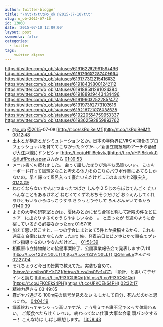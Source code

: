 ```yaml
---
author: twitter-blogger
title: "\n\t\t\t\t@o_ob @2015-07-10\t\t"
slug: o_ob-2015-07-10
id: 13060
date: '2015-07-10 12:00:00'
layout: post
comments: false
categories:
  - twitter
tags:
  - twitter-digest
---
```


https://twitter.com/o_ob/statuses/619162292991594496 https://twitter.com/o_ob/statuses/619176657287409664 https://twitter.com/o_ob/statuses/619177312215416832 https://twitter.com/o_ob/statuses/619184398001242112 https://twitter.com/o_ob/statuses/619188581291024384 https://twitter.com/o_ob/statuses/619188929443434496 https://twitter.com/o_ob/statuses/619196082522857472 https://twitter.com/o_ob/statuses/619197392773103616 https://twitter.com/o_ob/statuses/619216721078038528 https://twitter.com/o_ob/statuses/619220554759950337 https://twitter.com/o_ob/statuses/619362592859893762  

*   [@o_ob](https://twitter.com/o_ob) [@2015](https://twitter.com/2015)-07-09 [http://t.co/skRpiBeiMf](http://t.co/skRpiBeiMf) [00:12:48](https://twitter.com/o_ob/statuses/619162292991594496)
*   土木とか構造とかシミュレーションとか。日本の学術界にVRや可視化のプロフェッショナルを育ててこなかったツケが…／新国立競技場のアーチの基礎が大江戸線にドンピシャ [http://t.co/uHPI8ekvkJ](http://t.co/uHPI8ekvkJ) [@HuffPostJapan](https://twitter.com/HuffPostJapan)さんから [01:09:53](https://twitter.com/o_ob/statuses/619176657287409664)
*   メール書くの疲れました。 会って話したほうが効率も品質もいい。 このキーボード打って論理的なこと考える体力をのこりのパワポ作業にあてるしかないの。早く帰って風呂入って寝たいんだけど…このままだと2徹突入。 [01:12:29](https://twitter.com/o_ob/statuses/619177312215416832)
*   ねむくならない かんにつまったつばさ しんや２５じのらぼはてんごく たいへんなこともあるけれど ねむくてくずれおちそうだけど おうえんしてくれるひともいるからほっこりする きりっとひやして ろんぶんかいてるから [01:40:39](https://twitter.com/o_ob/statuses/619184398001242112)
*   よその大学の研究室とかは、夏休みとかにゼミ合宿と称して近隣の件などにツアーに出たりするのかうらやましいなあー。 と思ったが 毎週のように合宿しているから必要なかったorz [01:57:16](https://twitter.com/o_ob/statuses/619188581291024384)
*   加えて思い起こすと、一つの学会にまとめて5件とか投稿するから、これも遠征＆合宿にほかならんかったorz 俺、発表前日にビジホとかで徹夜でプレゼン指導するのいやなんだけど…。 [01:58:39](https://twitter.com/o_ob/statuses/619188929443434496)
*   相模原市立博物館との協働事業終了、公開事業報告会で発表します(7/11) [http://t.co/42BVr39LET](http://t.co/42BVr39LET) [@ShiraiLa](https://twitter.com/ShiraiLa)さんから [02:27:04](https://twitter.com/o_ob/statuses/619196082522857472)
*   それちょうど今日の授業で教えてた。実装も含めて。 [https://t.co/lhs0Ec1sCZ](https://t.co/lhs0Ec1sCZ) 「設計」と書いてデザインと読む [https://t.co/Pl3fCKl6Qd](https://t.co/Pl3fCKl6Qd) [https://t.co/JFKCEkS4PH](https://t.co/JFKCEkS4PH) [02:32:17](https://twitter.com/o_ob/statuses/619197392773103616)
*   精神力尽きる [03:49:05](https://twitter.com/o_ob/statuses/619216721078038528)
*   霧がヤバ過ぎる 100m先の信号が見えない もしかして自分、死んだのかと思ったわ。 [04:04:19](https://twitter.com/o_ob/statuses/619220554759950337)
*   講義終わってテンション高いですが、こう見えても寝不足でメッサ体調わるい。 ご飯食べたら吐くレベル。 終わってない仕事 大事な会議 頭パンクするー！ こんな時は しばし瞑想します。 [13:28:43](https://twitter.com/o_ob/statuses/619362592859893762)